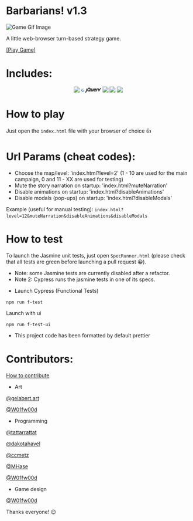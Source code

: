 # Barbarians! v1.3

![Game Gif Image](https://github.com/W01fw00d/barbarians/blob/master/src/images/gifs/barbarians_demo.gif)

A little web-browser turn-based strategy game.

[[Play Game]](https://w01fw00d.itch.io/barbarians)

# Includes:

<div align="center">
  <img width="55" src="https://raw.githubusercontent.com/gilbarbara/logos/master/logos/javascript.svg"/>
  <img width="55" src="https://raw.githubusercontent.com/gilbarbara/logos/master/logos/jquery.svg"/>
  <img width="55" src="https://raw.githubusercontent.com/gilbarbara/logos/master/logos/bootstrap.svg"/>
  <img width="55" src="https://raw.githubusercontent.com/gilbarbara/logos/master/logos/jasmine.svg"/>
  <img width="55" src="https://raw.githubusercontent.com/gilbarbara/logos/master/logos/cypress.svg"/>
</div>

# How to play

Just open the `index.html` file with your browser of choice 👍

# Url Params (cheat codes):

- Choose the map/level: 'index.html?level=2'
  (1 - 10 are used for the main campaign, 0 and 11 - XX are used for testing)
- Mute the story narration on startup: 'index.html?muteNarration'
- Disable animations on startup: 'index.html?disableAnimations'
- Disable modals (pop-ups) on startup: 'index.html?disableModals'

Example (useful for manual testing): `index.html?level=12&muteNarration&disableAnimations&disableModals`

# How to test

To launch the Jasmine unit tests, just open `SpecRunner.html` (please check that all tests are green before launching a pull request 😀).

- Note: some Jasmine tests are currently disabled after a refactor.
- Note 2: Cypress runs the jasmine tests in one of its specs.

* Launch Cypress (Functional Tests)

```
npm run f-test
```

Launch with ui

```
npm run f-test-ui
```

- This project code has been formatted by default prettier

# Contributors:

[How to contribute](https://github.com/MarcDiethelm/contributing/blob/master/README.md)

- Art

[@gelabert.art](https://www.instagram.com/gelabert.art/)

[@W01fw00d](https://github.com/W01fw00d)

- Programming

[@tattarrattat](https://github.com/tattarrattat)

[@dakotahavel](https://github.com/dakotahavel)

[@ccmetz](https://github.com/ccmetz)

[@MHase](https://github.com/MHase)

[@W01fw00d](https://github.com/W01fw00d)

- Game design

[@W01fw00d](https://github.com/W01fw00d)

Thanks everyone! 😉

